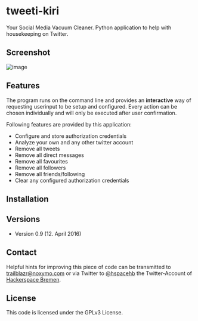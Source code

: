 # tweeti-kiri
Your Social Media Vacuum Cleaner. Python application to help with housekeeping on Twitter.

## Screenshot
![image](https://github.com/HackerspaceBremen/tweeti-kiri/screenshot_tweeti_kiri_v0_9.png/raw)

## Features
The program runs on the command line and provides an **interactive** way of requesting userinput to be setup and configured. Every action can be chosen individually and will only be executed after user confirmation.

Following features are provided by this application:

* Configure and store authorization credentials
* Analyze your own and any other twitter account
* Remove all tweets
* Remove all direct messages
* Remove all favourites
* Remove all followers
* Remove all friends/following
* Clear any configured authorization credentials

## Installation


## Versions

* Version 0.9 (12. April 2016)

## Contact

Helpful hints for improving this piece of code can be transmitted to [trailblazr@noxymo.com](mailto:trailblazr@noxymo.com) or via Twitter to [@hspacehb](http://twitter.com/@hspacehb) the Twitter-Account of [Hackerspace Bremen](https://www.hackerspace-bremen.de/).

## License
This code is licensed under the GPLv3 License.



